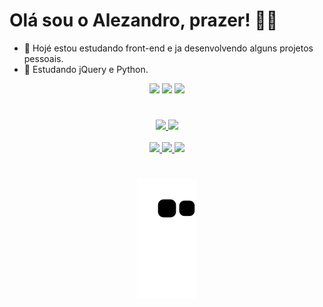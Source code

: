 # Olá sou o Alezandro, prazer! ✌🏾

- 🔭 Hojé estou estudando front-end e ja desenvolvendo alguns projetos pessoais.
- 🌱 Estudando jQuery e Python. 

<div align="center"> 
    <a href="https://www.linkedin.com/in/alezandro-c-6725b1105/" target="_blank"><img src="https://img.shields.io/badge/-LinkedIn-%230077B5?style=for-the-badge&logo=linkedin&logoColor=white" target="_blank"></a> 
      <a href="https://api.whatsapp.com/send?phone=5512982931419&text=Ol%C3%A1%20Alezandro." target="_blank"><img src="https://img.shields.io/badge/WhatsApp-25D366?style=for-the-badge&logo=whatsapp&logoColor=white" target="_blank"></a>
    <a href="mailto:alezandrocosta@live.com" target="_blank"><img src="https://img.shields.io/badge/Microsoft_Outlook-0078D4?style=for-the-badge&logo=microsoft-outlook&logoColor=white" target="_blank"></a>
  
</div>

#

<div align="center">
  <a href="https://github.com/zandrocr">
  <img  width="400px" src="https://github-readme-stats.vercel.app/api?username=zandrocr&show_icons=true&theme=radical&include_all_commits=true&count_private=true"/>
  <img  width="400px" src="https://github-readme-stats.vercel.app/api/top-langs/?username=zandrocr&layout=compact&langs_count=7&theme=radical"/>
</div>
    
 <br>
    
<div align="center">
    <img width="60" heigth="50" src="https://cdn.jsdelivr.net/gh/devicons/devicon/icons/html5/html5-original.svg" >
    <img width="60" heigth="50" src="https://cdn.jsdelivr.net/gh/devicons/devicon/icons/css3/css3-original.svg" >
    <img width="60" heigth="50" src="https://cdn.jsdelivr.net/gh/devicons/devicon/icons/javascript/javascript-plain.svg">
</div>
    
#      
<div align="center">
<img src="https://github.com/zandrocr/zandrocr/blob/output/github-contribution-grid-snake.svg">
    </div>
